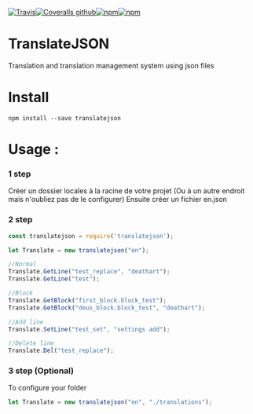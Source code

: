 [![Travis](https://img.shields.io/travis/deathart/TranslateJSON.svg?style=for-the-badge)](https://travis-ci.org/deathart/TranslateJSON)[![Coveralls github](https://img.shields.io/coveralls/github/deathart/TranslateJSON.svg?style=for-the-badge)](https://coveralls.io/github/deathart/TranslateJSON)[![npm](https://img.shields.io/npm/v/translatejson.svg?style=for-the-badge)](https://www.npmjs.com/package/translatejson)[![npm](https://img.shields.io/npm/l/translatejson.svg?style=for-the-badge)](https://www.npmjs.com/package/translatejson)
# TranslateJSON
Translation and translation management system using json files

# Install
```shell
npm install --save translatejson
```

# Usage : 

### 1 step
Créer un dossier locales à la racine de votre projet (Ou à un autre endroit mais n'oubliez pas de le configurer)
Ensuite créer un fichier en.json

### 2 step
```js
const translatejson = require('translatejson');

let Translate = new translatejson("en");

//Normal
Translate.GetLine("test_replace", "deathart");
Translate.GetLine("test");

//Block
Translate.GetBlock("first_block.block_test");
Translate.GetBlock("deux_block.block_test", "deathart");

//Add line
Translate.SetLine("test_set", "settings add");

//Delete line
Translate.Del("test_replace");
```

### 3 step (Optional)
To configure your folder
```js
let Translate = new translatejson("en", "./translations");
```